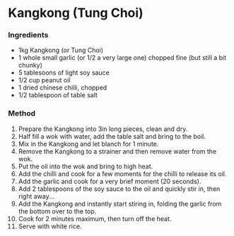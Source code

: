 # Kangkong (Tung Choi)

### Ingredients

* 1kg Kangkong (or Tung Choi)
* 1 whole small garlic (or 1/2 a very large one) chopped fine (but still a bit chunky)
* 5 tablesoons of light soy sauce
* 1/2 cup peanut oil
* 1 dried chinese chilli, chopped
* 1/2 tablespoon of table salt


### Method

1. Prepare the Kangkong into 3in long pieces, clean and dry.
1. Half fill a wok with water, add the table salt and bring to the boil.
1. Mix in the Kangkong and let blanch for 1 minute.
1. Remove the Kangkong to a strainer and then remove water from the wok.
1. Put the oil into the wok and bring to high heat.
1. Add the chilli and cook for a few moments for the chilli to release its oil.
1. Add the garlic and cook for a very brief moment (20 seconds).
1. Add 2 tablespoons of the soy sauce to the oil and quickly stir in, then right away...
1. Add the Kangkong and instantly start stiring in, folding the garlic from the bottom over to the top.
1. Cook for 2 minutes maximum, then turn off the heat.
1. Serve with white rice.
